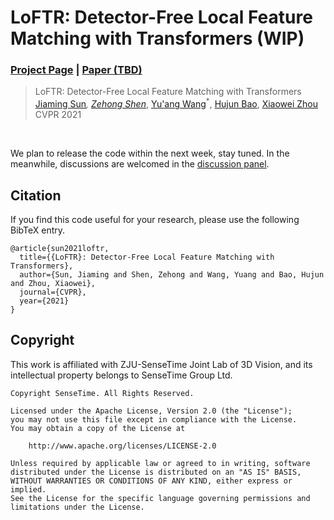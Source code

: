 # LoFTR: Detector-Free Local Feature Matching with Transformers (WIP)
### [Project Page](https://zju3dv.github.io/loftr) | [Paper (TBD)](https://arxiv.org/pdf/2104.15838.pdf)

> LoFTR: Detector-Free Local Feature Matching with Transformers
> [Jiaming Sun](https://jiamingsun.ml)<sup>*</sup>, [Zehong Shen](zehongs.github.io)<sup>*</sup>, [Yu'ang Wang](https://github.com/angshine)<sup>*</sup>, [Hujun Bao](http://www.cad.zju.edu.cn/bao/), [Xiaowei Zhou](http://www.cad.zju.edu.cn/home/xzhou/)
> CVPR 2021

<!-- ![monocular](https://zju3dv.github.io/neuralbody/images/monocular.gif) -->


<br/>

We plan to release the code within the next week, stay tuned. In the meanwhile, discussions are welcomed in the [discussion panel](https://github.com/zju3dv/LoFTR/discussions).


## Citation

If you find this code useful for your research, please use the following BibTeX entry.

```
@article{sun2021loftr,
  title={{LoFTR}: Detector-Free Local Feature Matching with Transformers},
  author={Sun, Jiaming and Shen, Zehong and Wang, Yuang and Bao, Hujun and Zhou, Xiaowei},
  journal={CVPR},
  year={2021}
}
```

<!-- ## Acknowledgment

This repo is built based on the Mask R-CNN implementation from [maskrcnn-benchmark](https://github.com/facebookresearch/maskrcnn-benchmark), and we also use the pretrained Stereo R-CNN weight from [here](https://drive.google.com/file/d/1rZ5AsMms7-oO-VfoNTAmBFOr8O2L0-xt/view?usp=sharing) for initialization. -->


## Copyright
This work is affiliated with ZJU-SenseTime Joint Lab of 3D Vision, and its intellectual property belongs to SenseTime Group Ltd.

```
Copyright SenseTime. All Rights Reserved.

Licensed under the Apache License, Version 2.0 (the "License");
you may not use this file except in compliance with the License.
You may obtain a copy of the License at

    http://www.apache.org/licenses/LICENSE-2.0

Unless required by applicable law or agreed to in writing, software
distributed under the License is distributed on an "AS IS" BASIS,
WITHOUT WARRANTIES OR CONDITIONS OF ANY KIND, either express or implied.
See the License for the specific language governing permissions and
limitations under the License.
```


